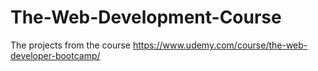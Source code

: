 # The-Web-Development-Course
The projects from the course
https://www.udemy.com/course/the-web-developer-bootcamp/
